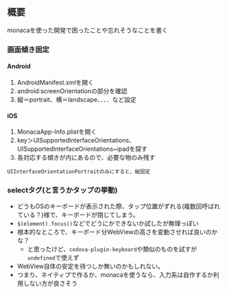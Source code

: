 ## 概要

monacaを使った開発で困ったことや忘れそうなことを書く

### 画面傾き固定

#### Android
1. AndroidManifest.xmlを開く
2. android:screenOrientationの部分を確認
3. 縦＝portrait、横＝landscape、．．．など設定

#### iOS
1. MonacaApp-Info.plistを開く
2. key＞UISupportedInterfaceOrientations、UISupportedInterfaceOrientations~ipadを探す
3. 各対応する傾きが<array>内にあるので、必要な物のみ残す
```text
UIInterfaceOrientationPortraitのみにすると、縦固定
```

### selectタグ(と言うかタップの挙動)
- どうもOSのキーボードが表示された際、タップ位置がずれる(複数回呼ばれている？)様で、キーボードが閉じてしまう。
- `$(element).focus()`などでどうにかできないか試したが無理っぽい
- 根本的なところで、キーボード分WebViewの高さを変動させれば良いのかな？
  - と思ったけど、`codova-plugin-keyboard`や類似のものを試すが`undefined`で使えず
- WebView自体の安定を待つしか無いのかもしれない。
- つまり、ネイティブで作るか、monacaを使うなら、入力系は自作するか利用しない方が良さそう
